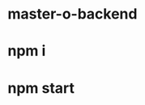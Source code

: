 # master-o-backend
# npm i
# npm start
<!--
1. login / signup api.
2. Api for fetching the initial points of the user.
3. Game type api(1v1 and single player).
4. Api for random dice roll generator, a random number will be generated and sent to frontend.
5. A websocket which shows a player online and if her is online, another player can have a 1v1 with him.
6. Api for the result, win or loose for user.
7. api to update the points after win or loose.
 -->
